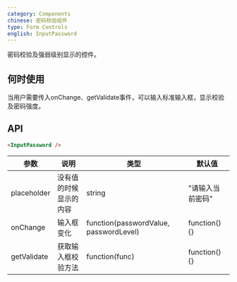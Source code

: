 ```yaml
---
category: Components
chinese: 密码校验组件
type: Form Controls
english: InputPassword
---
```


密码校验及强弱级别显示的控件。

何时使用
--------

当用户需要传入onChange、getValidate事件，可以输入标准输入框，显示校验及密码强度。

API
---

```html
<InputPassword />
```

| 参数                 | 说明 | 类型 | 默认值 |
|---------------------|-----|-----|-------|
| placeholder         | 没有值的时候显示的内容 | string | "请输入当前密码" |
| onChange    | 输入框变化 | function(passwordValue, passwordLevel) | function(){} |
| getValidate  | 获取输入框校验方法 | function(func) | function(){} |

